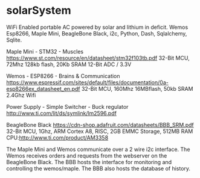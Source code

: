 # solarSystem
WiFi Enabled portable AC powered by solar and lithium in deficit. Wemos Esp8266, Maple Mini, BeagleBone Black, i2c, Python, Dash, Sqlalchemy, Sqlite.

Maple Mini - STM32 - Muscles
https://www.st.com/resource/en/datasheet/stm32f103tb.pdf
32-Bit MCU, 72Mhz
128kb flash, 20Kb SRAM
12-Bit ADC / 3.3V

Wemos - ESP8266 - Brains & Communication
https://www.espressif.com/sites/default/files/documentation/0a-esp8266ex_datasheet_en.pdf
32-Bit MCU, 160Mhz
16MBflash, 50kb SRAM
2.4Ghz Wifi

Power Supply - Simple Switcher - Buck regulator
http://www.ti.com/lit/ds/symlink/lm2596.pdf

BeagleBone Black
https://cdn-shop.adafruit.com/datasheets/BBB_SRM.pdf
32-Bit MCU, 1Ghz, ARM Cortex A8, RISC, 
2GB EMMC Storage, 512MB RAM
CPU:http://www.ti.com/product/AM3358

The Maple Mini and Wemos communicate over a 2 wire i2c interface.
The Wemos receives orders and requests from the webserver on the BeagleBone Black.
The BBB hosts the interface for monitoring and controlling the wemos/maple.
The BBB also hosts the database of history.
